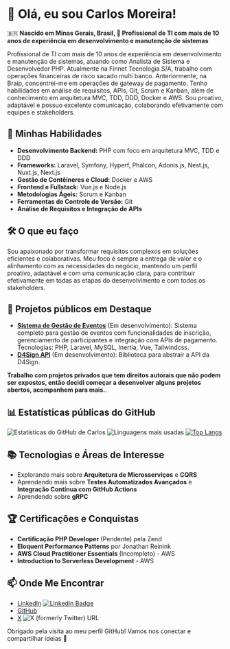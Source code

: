 # 👋 Olá, eu sou Carlos Moreira!

🇧🇷 **Nascido em Minas Gerais, Brasil, 🎯 Profissional de TI com mais de 10 anos de experiência em desenvolvimento e manutenção de sistemas**

Profissional de TI com mais de 10 anos de experiência em desenvolvimento e manutenção de sistemas, atuando como Analista de Sistema e Desenvolvedor PHP. Atualmente na Finnet Tecnologia S/A, trabalho com operações financeiras de risco sacado multi banco. Anteriormente, na Braip, concentrei-me em operações de gateway de pagamento. Tenho habilidades em análise de requisitos, APIs, Git, Scrum e Kanban, além de conhecimento em arquitetura MVC, TDD, DDD, Docker e AWS. Sou proativo, adaptável e possuo excelente comunicação, colaborando efetivamente com equipes e stakeholders.

## 🚀 Minhas Habilidades
- **Desenvolvimento Backend:** PHP com foco em arquitetura MVC, TDD e DDD
- **Frameworks:** Laravel, Symfony, Hyperf, Phalcon, Adonis.js, Nest.js, Nuxt.js, Next.js
- **Gestão de Contêineres e Cloud:** Docker e AWS
- **Frontend e Fullstack:** Vue.js e Node.js
- **Metodologias Ágeis:** Scrum e Kanban
- **Ferramentas de Controle de Versão:** Git
- **Análise de Requisitos e Integração de APIs**

## 🛠️ O que eu faço
Sou apaixonado por transformar requisitos complexos em soluções eficientes e colaborativas. Meu foco é sempre a entrega de valor e o alinhamento com as necessidades do negócio, mantendo um perfil proativo, adaptável e com uma comunicação clara, para contribuir efetivamente em todas as etapas do desenvolvimento e com todos os stakeholders.

## 🌟 Projetos públicos em Destaque
- **[Sistema de Gestão de Eventos](https://github.com/carloshaam/event-management)** (Em desenvolvimento): Sistema completo para gestão de eventos com funcionalidades de inscrição, gerenciamento de participantes e integração com APIs de pagamento. Tecnologias: PHP, Laravel, MySQL, Inertia, Vue, Tailwindcss.
- **[D4Sign API](https://github.com/carloshaam/d4sign-api)** (Em desenvolvimento): Biblioteca para abstrair a API da D4Sign.

**Trabalho com projetos privados que tem direitos autorais que não podem ser expostos, então decidi começar a desenvolver alguns projetos abertos, acompanhem para mais.**.

## 📊 Estatísticas públicas do GitHub
![Estatísticas do GitHub de Carlos](https://github-readme-stats.vercel.app/api?username=carloshaam&show_icons=true&hide_rank=true&theme=dark)
![Linguagens mais usadas](https://github-readme-stats.vercel.app/api/top-langs/?username=carloshaam&layout=compact&theme=dark)
[![Top Langs](https://github-readme-stats.vercel.app/api/top-langs/?username=carloshaam&theme=dark)](https://github.com/anuraghazra/github-readme-stats)

## 📚 Tecnologias e Áreas de Interesse
- Explorando mais sobre **Arquitetura de Microsserviços** e **CQRS**
- Aprendendo mais sobre **Testes Automatizados Avançados** e **Integração Contínua com GitHub Actions**
- Aprendendo sobre **gRPC**

## 🏆 Certificações e Conquistas
- **Certificação PHP Developer** (Pendente) pela Zend
- **Eloquent Performance Patterns** por Jonathan Reinink
- **AWS Cloud Practitioner Essentials** (Incompleto) - AWS
- **Introduction to Serverless Development** - AWS

## 📫 Onde Me Encontrar
- [LinkedIn](https://www.linkedin.com/in/carlos-h-moreira/) [![Linkedin Badge](https://img.shields.io/badge/-carloshaam-blue?style=flat-square&logo=Linkedin&logoColor=white&link=https://www.linkedin.com/in/carlos-h-moreira/)](https://www.linkedin.com/in/carlos-h-moreira/)
- [GitHub](https://github.com/carloshaam)
- [X](https://x.com/carloshaam) ![X (formerly Twitter) URL](https://img.shields.io/twitter/url?url=https%3A%2F%2Fx.com%2Fcarloshaam&logo=x&labelColor=%23000000&color=%23000000)

Obrigado pela visita ao meu perfil GitHub! Vamos nos conectar e compartilhar ideias 🚀

<!--### What I'm working on 👨‍💻-->

<!--🧛‍♂️ Currently building a dark theme - [Dracula PRO](https://draculatheme.com/pro) <br>-->
<!--📚 Currently launching a book - [14 Habits of Highly Productive Developers](https://14habits.com)-->

